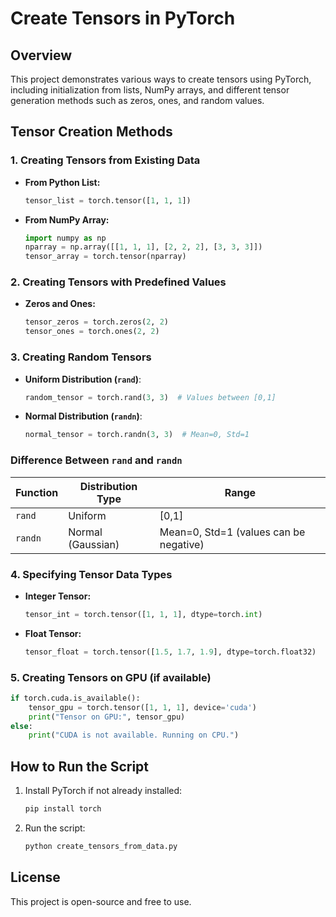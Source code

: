 # Create Tensors in PyTorch

## Overview
This project demonstrates various ways to create tensors using PyTorch, including initialization from lists, NumPy arrays, and different tensor generation methods such as zeros, ones, and random values.

## Tensor Creation Methods
### 1. Creating Tensors from Existing Data
- **From Python List:**
  ```python
  tensor_list = torch.tensor([1, 1, 1])
  ```
- **From NumPy Array:**
  ```python
  import numpy as np
  nparray = np.array([[1, 1, 1], [2, 2, 2], [3, 3, 3]])
  tensor_array = torch.tensor(nparray)
  ```

### 2. Creating Tensors with Predefined Values
- **Zeros and Ones:**
  ```python
  tensor_zeros = torch.zeros(2, 2)
  tensor_ones = torch.ones(2, 2)
  ```

### 3. Creating Random Tensors
- **Uniform Distribution (`rand`)**:
  ```python
  random_tensor = torch.rand(3, 3)  # Values between [0,1]
  ```
- **Normal Distribution (`randn`)**:
  ```python
  normal_tensor = torch.randn(3, 3)  # Mean=0, Std=1
  ```

### Difference Between `rand` and `randn`
| Function | Distribution Type | Range |
|----------|------------------|--------|
| `rand`   | Uniform          | [0,1]  |
| `randn`  | Normal (Gaussian) | Mean=0, Std=1 (values can be negative) |

### 4. Specifying Tensor Data Types
- **Integer Tensor:**
  ```python
  tensor_int = torch.tensor([1, 1, 1], dtype=torch.int)
  ```
- **Float Tensor:**
  ```python
  tensor_float = torch.tensor([1.5, 1.7, 1.9], dtype=torch.float32)
  ```

### 5. Creating Tensors on GPU (if available)
```python
if torch.cuda.is_available():
    tensor_gpu = torch.tensor([1, 1, 1], device='cuda')
    print("Tensor on GPU:", tensor_gpu)
else:
    print("CUDA is not available. Running on CPU.")
```

## How to Run the Script
1. Install PyTorch if not already installed:
   ```bash
   pip install torch
   ```
2. Run the script:
   ```bash
   python create_tensors_from_data.py
   ```

## License
This project is open-source and free to use.

